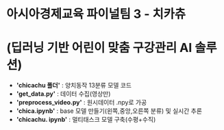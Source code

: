 # 아시아경제교육 파이널팀 3 - 치카츄
# (딥러닝 기반 어린이 맞춤 구강관리 AI 솔루션)
- **'chicachu 폴더'** : 양치동작 13분류 모델 코드
- **'get_data.py'** : 데이터 수집(영상만)
- **'preprocess_video.py'** : 원시데이터 .npy로 가공
- **'chica.ipynb'** : base 모델 만들기(왼쪽,중앙,오른쪽 분류) 및 실시간 추론
- **'chicachu. ipynb'** : 멀티태스크 모델 구축(수평+수직) 

